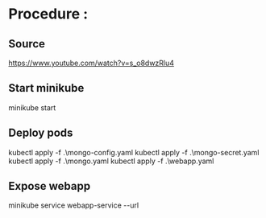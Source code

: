 # Procedure :

## Source
https://www.youtube.com/watch?v=s_o8dwzRlu4

## Start minikube
minikube start

## Deploy pods
kubectl apply -f .\mongo-config.yaml
kubectl apply -f .\mongo-secret.yaml
kubectl apply -f .\mongo.yaml
kubectl apply -f .\webapp.yaml

## Expose webapp
minikube service webapp-service --url